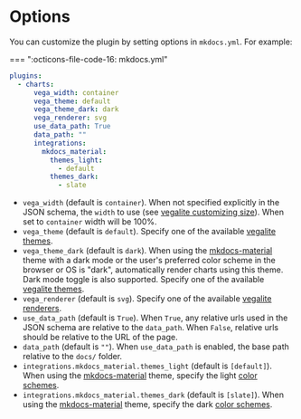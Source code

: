 # Options

You can customize the plugin by setting options in `mkdocs.yml`. For example:

=== ":octicons-file-code-16: mkdocs.yml"

  ```yaml
  plugins:
    - charts:
        vega_width: container
        vega_theme: default
        vega_theme_dark: dark
        vega_renderer: svg
        use_data_path: True
        data_path: ""
        integrations:
          mkdocs_material:
            themes_light:
              - default
            themes_dark:
              - slate
  ```

- `vega_width` (default is `container`). When not specified explicitly in the JSON schema, the `width` to use (see [vegalite customizing size](https://vega.github.io/vega-lite/docs/size.html)). When set to `container` width will be 100%.
- `vega_theme` (default is `default`). Specify one of the available [vegalite themes](https://vega.github.io/vega-themes/).
- `vega_theme_dark` (default is `dark`). When using the [mkdocs-material](https://squidfunk.github.io/mkdocs-material) theme with a dark mode or the user's preferred color scheme in the browser or OS is "dark", automatically render charts using this theme. Dark mode toggle is also supported. Specify one of the available [vegalite themes](https://vega.github.io/vega-themes/).
- `vega_renderer` (default is `svg`). Specify one of the available [vegalite renderers](https://vega.github.io/vega-themes/).
- `use_data_path` (default is `True`). When `True`, any relative urls used in the JSON schema are relative to the `data_path`. When `False`, relative urls should be relative to the URL of the page.
- `data_path` (default is `""`). When `use_data_path` is enabled, the base path relative to the `docs/` folder.
- `integrations.mkdocs_material.themes_light` (default is `[default]`). When using the [mkdocs-material](https://squidfunk.github.io/mkdocs-material) theme, specify the light [color schemes](https://squidfunk.github.io/mkdocs-material/setup/changing-the-colors/#color-scheme).
- `integrations.mkdocs_material.themes_dark` (default is `[slate]`). When using the [mkdocs-material](https://squidfunk.github.io/mkdocs-material) theme, specify the dark [color schemes](https://squidfunk.github.io/mkdocs-material/setup/changing-the-colors/#color-scheme).

